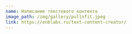 ```yaml
---
name: Написание текстового контента
image_path: /img/gallery/pullnfit.jpeg
link: https://enblabs.ru/text-content-creator/
---
```

